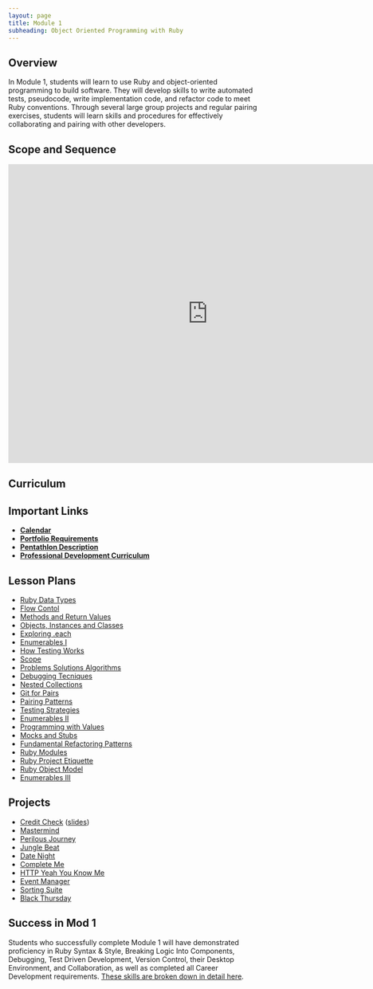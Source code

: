 ```yaml
---
layout: page
title: Module 1
subheading: Object Oriented Programming with Ruby
---
```


## Overview

In Module 1, students will learn to use Ruby and object-oriented programming to build software. They will develop skills to write automated tests, pseudocode, write implementation code, and refactor code to meet Ruby conventions. Through several large group projects and regular pairing exercises, students will learn skills and procedures for effectively collaborating and pairing with other developers.

## Scope and Sequence

<iframe src="https://calendar.google.com/calendar/embed?src=casimircreative.com_59k8msrrc2ddhcv787vubvp0s4@group.calendar.google.com&ctz=America/Denver&mode=week" style="border: 0" width="800" height="600" frameborder="0" scrolling="no"></iframe>

## Curriculum
<!--
<ul class="outlines">
  <a href="weekly_outlines/week_1">
    <li class="outline">
    Week 1
    </li>
  </a>
  <a href="weekly_outlines/week_2">
    <li class="outline">
    Week 2
    </li>
  </a>
  <a href="weekly_outlines/week_3">
    <li class="outline">
    Week 3
    </li>
  </a>
  <a href="weekly_outlines/week_4">
    <li class="outline">
    Week 4
    </li>
  </a>
  <a href="weekly_outlines/week_5">
    <li class="outline">
    Week 5
    </li>
  </a>
  <a href="weekly_outlines/week_6">
    <li class="outline">
    Week 6
    </li>
  </a>
</ul>
-->

## Important Links

*   [__Calendar__](http://bit.ly/2k6ksyH)
*   [__Portfolio Requirements__](portfolios)
*   [__Pentathlon Description__](pentathlon)
*   [__Professional Development Curriculum__](https://github.com/turingschool/career-development-curriculum/tree/master/module_one)

## Lesson Plans

* [Ruby Data Types](./lessons/ruby_data_types)
* [Flow Contol](./lessons/flow_control)
* [Methods and Return Values](./lessons/methods_and_return_values)
* [Objects, Instances and Classes](./lessons/objects_classes_instances)
* [Exploring .each](./lessons/exploring_each)
* [Enumerables I](./lessons/beginner_enumerables)
* [How Testing Works](./lessons/how_testing_works)
* [Scope](./lessons/intro_to_scope)
* [Problems Solutions Algorithms](./lessons/problems_solutions_algorithms)
* [Debugging Tecniques](./lessons/debugging_techniques)
* [Nested Collections](./lessons/nested_collections)
* [Git for Pairs](./lessons/git_for_pairs)
* [Pairing Patterns](./lessons/pairing_patterns)
* [Testing Strategies](./lessons/testing_strategies_1)
* [Enumerables II](./lessons/intermediate_enumerables)
* [Programming with Values]()
* [Mocks and Stubs](./lessons/mocks_stubs)
* [Fundamental Refactoring Patterns](./lessons/fundamental_refactoring_patterns)
* [Ruby Modules](./lessons/modules)
* [Ruby Project Etiquette](./lessons/ruby_project_etiquette)
* [Ruby Object Model](./lessons/ruby_object_model)
* [Enumerables III](./lessons/advanced_enumerables)


## Projects

* [Credit Check](./projects/credit_check.markdown) ([slides](./slides/credit_check))
* [Mastermind](./projects/mastermind)
* [Perilous Journey](./projects/perilous_journey)
* [Jungle Beat](./projects/jungle_beat)
* [Date Night](./projects/date_night)
* [Complete Me](./projects/complete_me)
* [HTTP Yeah You Know Me](./projects/http_yeah_you_know_me)
* [Event Manager](https://github.com/turingschool/curriculum/blob/4814d5517ed3a6cd33e717df535cdb0c0c5a9b8a/source/projects/eventmanager.markdown)
* [Sorting Suite](./projects/sorting_suite)
* [Black Thursday](./projects/black_thursday)  

## Success in Mod 1

Students who successfully complete Module 1 will have demonstrated proficiency in Ruby Syntax & Style, Breaking Logic Into Components, Debugging, Test Driven Development, Version Control, their Desktop Environment, and Collaboration, as well as completed all Career Development requirements. [These skills are broken down in detail here](success).
